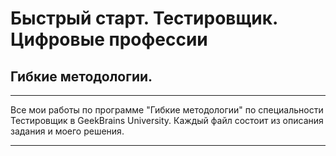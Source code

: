 # Быстрый старт. Тестировщик. Цифровые профессии

## Гибкие методологии.

---
Все мои работы по программе "Гибкие методологии" по специальности Тестировщик в GeekBrains University.
Каждый файл состоит из описания задания и моего решения.

---




